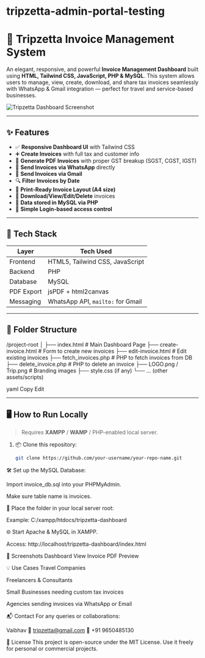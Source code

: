 # tripzetta-admin-portal-testing
# 🧾 Tripzetta Invoice Management System

An elegant, responsive, and powerful **Invoice Management Dashboard** built using **HTML, Tailwind CSS, JavaScript, PHP & MySQL**. This system allows users to manage, view, create, download, and share tax invoices seamlessly with WhatsApp & Gmail integration — perfect for travel and service-based businesses.

![Tripzetta Dashboard Screenshot](preview.png)

---

## ✨ Features

- ✅ **Responsive Dashboard UI** with Tailwind CSS
- ➕ **Create Invoices** with full tax and customer info
- 📄 **Generate PDF Invoices** with proper GST breakup (SGST, CGST, IGST)
- 📲 **Send Invoices via WhatsApp** directly
- 📧 **Send Invoices via Gmail**
- 🔍 **Filter Invoices by Date**
- 🧾 **Print-Ready Invoice Layout (A4 size)**
- 📂 **Download/View/Edit/Delete** invoices
- 💾 **Data stored in MySQL via PHP**
- 🔐 **Simple Login-based access control**

---

## 🧰 Tech Stack

| Layer       | Tech Used                      |
|------------|----------------------------------|
| Frontend   | HTML5, Tailwind CSS, JavaScript |
| Backend    | PHP                              |
| Database   | MySQL                            |
| PDF Export | jsPDF + html2canvas              |
| Messaging  | WhatsApp API, `mailto:` for Gmail|

---

## 📂 Folder Structure

/project-root
│
├── index.html # Main Dashboard Page
├── create-invoice.html # Form to create new invoices
├── edit-invoice.html # Edit existing invoices
├── fetch_invoices.php # PHP to fetch invoices from DB
├── delete_invoice.php # PHP to delete an invoice
├── LOGO.png / Trip.png # Branding images
├── style.css (if any)
└── ... (other assets/scripts)

yaml
Copy
Edit

---

## 🖥️ How to Run Locally

> Requires **XAMPP** / **WAMP** / PHP-enabled local server.

1. 📦 Clone this repository:
   ```bash
   git clone https://github.com/your-username/your-repo-name.git
🛠️ Set up the MySQL Database:

Import invoice_db.sql into your PHPMyAdmin.

Make sure table name is invoices.

🔧 Place the folder in your local server root:

Example: C:/xampp/htdocs/tripzetta-dashboard

🌐 Start Apache & MySQL in XAMPP.

Access: http://localhost/tripzetta-dashboard/index.html

📸 Screenshots
Dashboard View	Invoice PDF Preview

💡 Use Cases
Travel Companies

Freelancers & Consultants

Small Businesses needing custom tax invoices

Agencies sending invoices via WhatsApp or Email

📬 Contact
For any queries or collaborations:

Vaibhav
📧 tripzetta@gmail.com
📱 +91 9650485130

📄 License
This project is open-source under the MIT License. Use it freely for personal or commercial projects.
